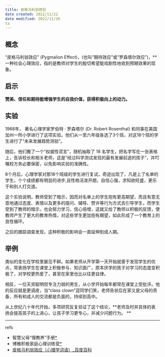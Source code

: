 ```yaml
---
title: 皮格马利翁效应
date created: 2022/11/22
date modified: 2022/11/26
ta
---
```



## 概念
“皮格马利翁效应” (Pygmalion Effect)，(也叫“期待效应”或“罗森塔尔效应”)，**一种社会心理效应，指的是教师对学生的殷切希望能戏剧性地收到预期效果的现象。  

## 启示
**赞美、信任和期待能增强学生的自我价值，获得积极向上的动力。**  

## 实验
1968年， 著名心理学家罗伯特 · 罗森塔尔 (Dr. Robert Rosenthal) 和同事在美国加州一所小学进行了这项实验。他们从一至六年级各选了3个班，对这18个班的学生进行了“未来发展趋势测验”。

随后，他们撒了一个“权威性谎言”，随机抽取了 18 名学生，把名字写在一张表格上，告诉校长和相关老师，这是“经过科学测试发现的最有发展前途的孩子”，并叮嘱校方务必要保密，以免影响实验的准确性。  

8个月后，心理学家对那18个班级的学生进行复试，奇迹出现了，凡是上了名单的学生，个个成绩都有明显的进步,且性格活泼开朗，自信心强，求知欲旺盛，更乐于和别人打交道。  

这个实验说明，教师受到了暗示，因而对名单上的学生抱有更高期望，而且有意无意地通过态度、表情以及更多的提问、辅导、赞许等行为方式去引导学生，而学生受到了教师的暗示，也会努力学习，信心倍增，这就又给了教师以积极的反馈，使教师产生了更大的教育热情，对这些学生更加抱有期望，如此形成了一个教育上的良性循环。  

之后的跟踪调查发现，这种积极的影响会一直延伸到成人期。  

## 举例

类似的变化在学校里屡见不鲜。如果老师从开学第一天开始就善于发现学生的优点，常表扬学生在课堂上积极参与、知识面广，原本厌学的孩子对学习的态度变积极了，对学校更热爱了，甚至在家里也比以往更自律。  

相反，一位天资聪明但专注力弱的男生，从小学开始每年都常在课堂上受批评。他的反应就是更调皮，当“class clown”逗同学们笑，老师告状后在家又是父母的责备，所有和成人的交流都是负面的，持续到高中。  

从上世纪八十年代开始，多项研究反复验证了这个结论，**老师及时并具体的表扬会提高孩子的上进心，让孩子学习更专心，并减少问题行为。 ** 

---
refs 
- 智慧父母“慢教养”手册[*](https://roamresearch.com/#/offline/Evergreen/page/WUye_J32l)  
- 博雅积极家庭心理训练营[*](https://roamresearch.com/#/offline/Evergreen/page/0RkDPRPcf)  
-  [皮格马利翁效应（心理学词语）_百度百科](https://baike.baidu.com/item/%E7%9A%AE%E6%A0%BC%E9%A9%AC%E5%88%A9%E7%BF%81%E6%95%88%E5%BA%94/758633?fr=kg_general) 

